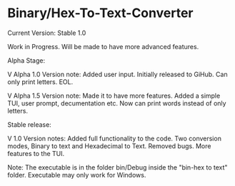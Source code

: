 # Binary/Hex-To-Text-Converter

Current Version: Stable 1.0

Work in Progress. Will be made to have more advanced features.

Alpha Stage:

V Alpha 1.0    Version note: Added user input. Initially released to GiHub. Can only print letters. EOL.

V Alpha 1.5    Version note: Made it to have more features. Added a simple TUI, user prompt, decumentation etc. Now can print words instead of only letters.


Stable release:

V 1.0    Version notes: Added full functionality to the code. Two conversion modes, Binary to text and Hexadecimal to Text. Removed bugs. More features to the TUI.

Note: The executable is in the folder bin/Debug inside the "bin-hex to text" folder. Executable may only work for Windows.
